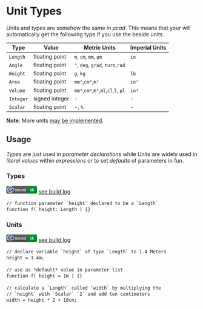# Unit Types

Units and types are somehow the same in *µcad*.
This means that your will automatically get the following type if you use the beside units.

| Type      | Value           | Metric Units                         | Imperial Units |
| --------- | --------------- | ------------------------------------ | -------------- |
| `Length`  | floating point  | `m`, `cm`, `mm`, `µm`                | `in`           |
| `Angle`   | floating point  | `°`, `deg`, `grad`, `turn`,`rad`     |                |
| `Weight`  | floating point  | `g`, `kg`                            | `lb`           |
| `Area`    | floating point  | `mm²`,`cm²`,`m³`                     | `in²`          |
| `Volume`  | floating point  | `mm³`,`cm³`,`m³`,`ml`,`cl`,`l`, `µl` | `in³`          |
| `Integer` | signed  integer | -                                    | -              |
| `Scalar`  | floating point  | -, `%`                               | -              |

**Note**: More units [may be implemented](https://github.com/Rustfahrtagentur/microcad/issues/76).

## Usage

*Types* are just used in *parameter declarations* while *Units* are widely used in *literal values* within *expressions* or to set *defaults* of parameters in fun.

### Types

![test](.test/README_types.png)
[see build log](.test/README_types.log)

```µcad,README_types
// function parameter `height` declared to be a `Length`
function f( height: Length ) {}
```

### Units

![test](.test/README_number_literals.png)
[see build log](.test/README_number_literals.log)

```µcad,README_number_literals
// declare variable `height` of type `Length` to 1.4 Meters
height = 1.4m;

// use as *default* value in parameter list
function f( height = 1m ) {}

// calculate a `Length` called `width` by multiplying the
// `height` with `Scalar` `2` and add ten centimeters
width = height * 2 + 10cm;
```
